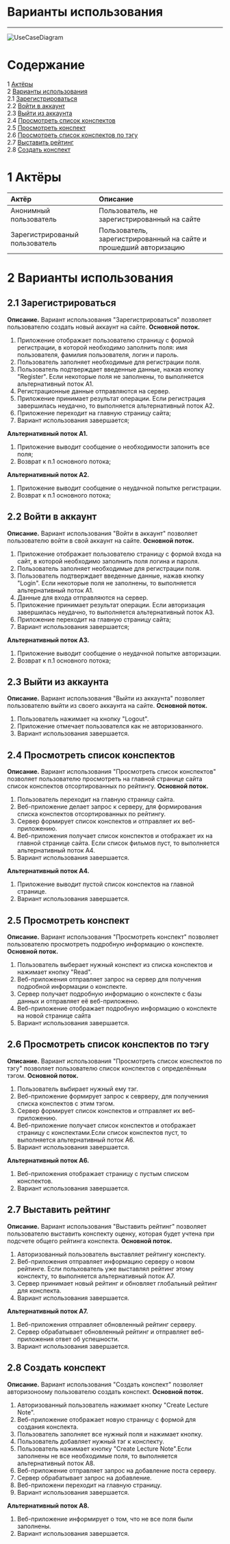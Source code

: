 # Варианты использования
---

![UseCaseDiagram](https://github.com/artemtereshkovich/LectureNoteSharing/blob/master/Documents/SystemDesign/UseCase/UseCase.png)

# Содержание
1 [Актёры](#1) <br>
2 [Варианты использования](#2) <br>
  2.1 [Зарегистрироваться](#2.1) <br>
  2.2 [Войти в аккаунт](#2.2) <br>
  2.3 [Выйти из аккаунта](#2.3) <br>
  2.4 [Просмотреть список конспектов](#2.4) <br>
  2.5 [Просмотреть конспект](#2.5) <br>
  2.6 [Просмотреть список конспектов по тэгу](#2.6) <br>
  2.7 [Выставить рейтинг](#2.7) <br>
  2.8 [Создать конспект](#2.8) <br>
<a name="1"/>

# 1 Актёры

| Актёр | Описание |
|:--|:--|
| Анонимный пользователь | Пользователь, не зарегистрированный на сайте |
| Зарегистрированый пользователь | Пользователь, зарегистрированный на сайте и прошедший авторизацию  |

<a name="2"/>

# 2 Варианты использования

<a name="2.1"/>

## 2.1 Зарегистрироваться

**Описание.** Вариант использования "Зарегистрироваться" позволяет пользователю создать новый аккаунт на сайте.
**Основной поток.**

1. Приложение отображает пользователю страницу с формой регистрации, в которой необходимо заполнить поля: имя пользователя, фамилия пользователя, логин и пароль.
2. Пользователь заполняет необходимые для регистрации поля.
3. Пользователь подтверждает введенные данные, нажав кнопку "Register". Если некоторые поля не заполнены, то выполняется альтернативный поток A1.
4. Регистрационные данные отправляются на сервер.
5. Приложение принимает результат операции. Если регистрация завершилась неудачно, то выполняется альтернативный поток A2.
6. Приложение переходит на главную страницу сайта;
7. Вариант использования завершается;

**Альтернативный поток А1.**

1. Приложение выводит сообщение о необходимости запонить все поля;
2. Возврат к п.1 основного потока;

**Альтернативный поток А2.**

1. Приложение выводит сообщение о неудачной попытке регистрации.
2. Возврат к п.1 основного потока;

<a name="2.2"/>

## 2.2 Войти в аккаунт

**Описание.** Вариант использования "Войти в аккаунт" позволяет пользователю войти в свой аккаунт на сайте.
**Основной поток.**

1. Приложение отображает пользователю страницу с формой входа на сайт, в которой необходимо заполнить поля логина и пароля.
2. Пользователь заполняет необходимые для регистрации поля.
3. Пользователь подтверждает введенные данные, нажав кнопку "Login". Если некоторые поля не заполнены, то выполняется альтернативный поток A1.
4. Данные для входа отправляются на сервер.
5. Приложение принимает результат операции. Если авторизация завершилась неудачно, то выполняется альтернативный поток A3.
6. Приложение переходит на главную страницу сайта;
7. Вариант использования завершается;

**Альтернативный поток А3.**

1. Приложение выводит сообщение о неудачной попытке авторизации.
2. Возврат к п.1 основного потока;

<a name="2.3"/>

## 2.3 Выйти из аккаунта

**Описание.** Вариант использования "Выйти из аккаунта" позволяет пользователю выйти из своего аккаунта на сайте.
**Основной поток.**

1. Пользователь нажимает на кнопку "Logout".
2. Приложение отмечает пользователся как не авторизованного.
3. Вариант использования завершается.

<a name="2.4"/>

## 2.4 Просмотреть список конспектов

**Описание.** Вариант использования "Просмотреть список конспектов" позволяет пользователю просмотреть на главной странице сайта список конспектов отсортированных по рейтингу.
**Основной поток.**

1. Пользователь переходит на главную страницу сайта.
2. Веб-приложение делает запрос к серверу, для формирования списка конспектов отсортированных по рейтингу.
3. Сервер формирует список конспектов и отправляет их веб-приложению.
4. Веб-приложения получает список конспектов и отображает их на главной странице сайта. Если список фильмов пуст, то выполняется альтернативный поток А4.
5. Вариант использования завершается.

**Альтернативный поток А4.**

1. Приложение выводит пустой список конспектов на главной странице.
2. Вариант использования завершается.

<a name="2.5"/>

## 2.5 Просмотреть конспект

**Описание.** Вариант использования "Просмотреть конспект" позволяет пользователю просмотреть подробную информацию о конспекте.
**Основной поток.**

1. Пользователь выберает нужный конспект из списка конспектов и нажимает кнопку "Read".
2. Веб-приложения отправляет запрос на сервер для получения подробной информации о конспекте.
3. Сервер получает подробную информацию о конспекте с базы данных и отправляет её веб-приложеню.
4. Веб-приложение отображает подробную информацию о конспекте на новой странице сайта 
5. Вариант использования завершается.

## 2.6 Просмотреть список конспектов по тэгу

**Описание.** Вариант использования "Просмотреть список конспектов по тэгу" позволяет пользователю список конспектов с определённым тэгом.
**Основной поток.**

1. Пользователь выбирает нужный ему тэг.
2. Веб-приложение формирует запрос к севрверу, для получениия списка конспектов с этим тэгом.
3. Сервер формирует список конспектов и отправляет их веб-приложению.
4. Веб-приложение получает список конспектов и отображает страницу с конспектами.Если список конспектов пуст, то выполняется альтернативный поток А6.
5. Вариант использования завершается.

**Альтернативный поток А6.**

1. Веб-приложения отображает страницу с пустым списком конспектов.
2. Вариант использования завершается.

## 2.7 Выставить рейтинг

**Описание.** Вариант использования "Выставить рейтинг" позволяет пользователю выставить конспекту оценку, которая будет учтена при подсчете общего рейтинга конспекта.
**Основной поток.**

1. Авторизованный пользователь выставляет рейтингу конспекту.
2. Веб-приложения отправляет информацию серверу о новом рейтинге. Если польхователь уже выставлял рейтинг этому конспекту, то выполняется альтернативный поток А7.
3. Сервер принимает новый рейтинг и обновляет глобальный рейтинг для конспекта. 
4. Вариант использования завершается.

**Альтернативный поток А7.**

1. Веб-приложения отправляет обновленный рейтинг серверу.
2. Сервер обрабатывает обновленный рейтинг и отправляет веб-приложения ответ об успешности.
3. Вариант использования завершается.

## 2.8 Создать конспект

**Описание.** Вариант использования "Создать конспект" позволяет авторизоноому пользователю создать конспект.
**Основной поток.**

1. Авторизованный пользователь нажимает кнопку "Create Lecture Note".
2. Веб-приложение отображает новую страницу с формой для создания конспекта.
3. Пользователь заполняет все нужный поля и нажимает кнопку. 
4. Пользователь добавляет нужный тэг к конспекту.
5. Пользователь нажимает кнопку "Create Lecture Note".Если заполнены не все необходимые поля, то выполняется альтернативный поток А8.
6. Веб-приложение отправляет запрос на добавление поста серверу.
7. Сервер обрабатывает запрос на добавление.
8. Веб-приложени переходит на главную страницу.
9. Вариант использования завершается.

**Альтернативный поток А8.**

1. Веб-приложение информирует о том, что не все поля были заполнены.
2. Вариант использования завершается.
